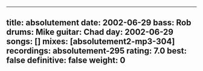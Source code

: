 
---
title: absolutement
date: 2002-06-29
bass:	Rob
drums:	Mike
guitar:	Chad
day: 2002-06-29
songs: []
mixes: [absolutement2-mp3-304]
recordings: absolutement-295
rating: 7.0
best: false
definitive: false
weight: 0
---
